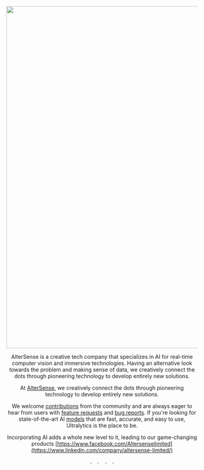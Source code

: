 <p align="center">
  <a href="https://altersense.com/">
  <img width="900" src="https://media.licdn.com/dms/image/C561BAQFHiboa5FsZ2w/company-background_10000/0/1632122220535/altersense_limited_cover?e=1699354800&v=beta&t=pxpJ0U5qNwEuUbO0cbFZEKqvOreWtdLfSgupEhBOuKM"></a>
</p>

<div align="center">
AlterSense is a creative tech company that specializes in AI for real-time computer vision and immersive technologies. Having an alternative look towards the problem and making sense of data, we creatively connect the dots through pioneering technology to develop entirely new solutions. 
  
At [AlterSense](https://altersense.com), we creatively connect the dots through pioneering technology to develop entirely new solutions.

We welcome [contributions](https://github.com/ultralytics/ultralytics#contribute) from the community and are always eager to hear from users with [feature requests](https://github.com/ultralytics/ultralytics/issues/new/choose) and [bug reports](https://github.com/ultralytics/ultralytics/issues/new/choose). If you're looking for state-of-the-art AI [models](https://github.com/ultralytics/ultralytics/tree/main/ultralytics/models) that are fast, accurate, and easy to use, Ultralytics is the place to be. 

Incorporating AI adds a whole new level to it, leading to our game-changing products
[https://www.facebook.com/Altersenselimited](https://www.linkedin.com/company/altersense-limited/)
<br>

  <a href="https://github.com/altersense-developers"><img src="https://github.com/ultralytics/assets/raw/main/social/logo-social-github.png" width="3%" alt="AlterSense GitHub"></a>
  <img src="https://github.com/ultralytics/assets/raw/main/social/logo-transparent.png" width="3%">
  <a href="https://www.linkedin.com/company/altersense-limited/"><img src="https://github.com/ultralytics/assets/raw/main/social/logo-social-linkedin.png" width="3%" alt="AlterSense LinkedIn"></a>
  <img src="https://github.com/ultralytics/assets/raw/main/social/logo-transparent.png" width="3%">
</div>
